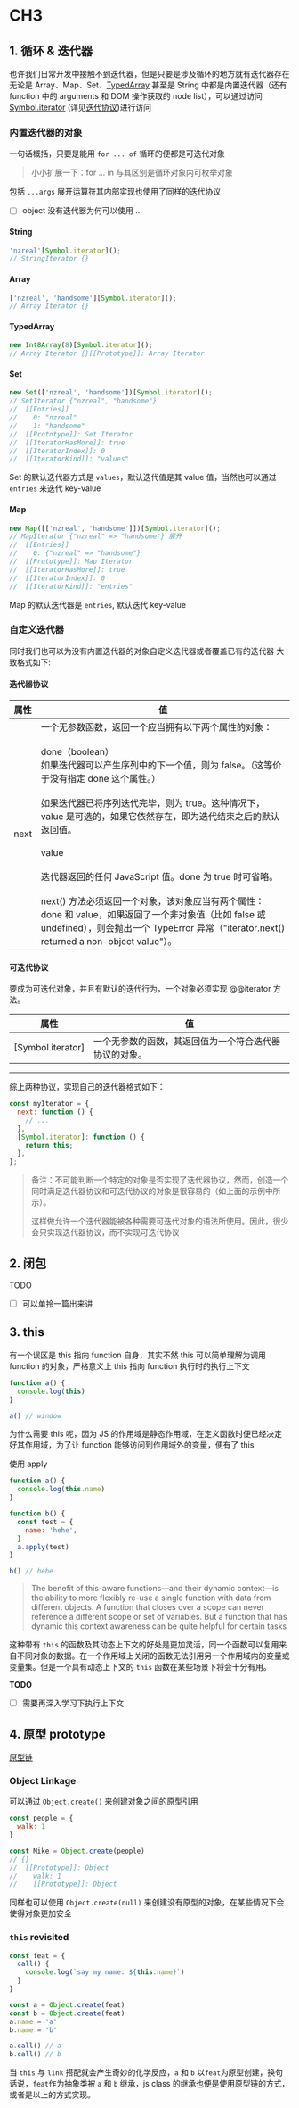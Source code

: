 # CH3

## 1. 循环 & 迭代器

也许我们日常开发中接触不到迭代器，但是只要是涉及循环的地方就有迭代器存在
无论是 Array、Map、Set、[TypedArray](https://developer.mozilla.org/zh-CN/docs/Web/JavaScript/Reference/Global_Objects/TypedArray) 甚至是 String 中都是内置迭代器（还有 function 中的 arguments 和 DOM 操作获取的 node list），可以通过访问 [Symbol.iterator](https://developer.mozilla.org/zh-CN/docs/Web/JavaScript/Reference/Global_Objects/Symbol/iterator) (详见[迭代协议](https://developer.mozilla.org/zh-CN/docs/Web/JavaScript/Reference/Iteration_protocols))进行访问

### 内置迭代器的对象

一句话概括，只要是能用 `for ... of` 循环的便都是可迭代对象

> 小小扩展一下：for ... in 与其区别是循环对象内可枚举对象

包括 `...args` 展开运算符其内部实现也使用了同样的迭代协议

- [ ] object 没有迭代器为何可以使用 ...

#### String

```js
'nzreal'[Symbol.iterator]();
// StringIterator {}
```

#### Array

```js
['nzreal', 'handsome'][Symbol.iterator]();
// Array Iterator {}
```

#### TypedArray

```js
new Int8Array(8)[Symbol.iterator]();
// Array Iterator {}[[Prototype]]: Array Iterator
```

#### Set

```js
new Set(['nzreal', 'handsome'])[Symbol.iterator]();
// SetIterator {"nzreal", "handsome"}
//  [[Entries]]
//    0: "nzreal"
//    1: "handsome"
//  [[Prototype]]: Set Iterator
//  [[IteratorHasMore]]: true
//  [[IteratorIndex]]: 0
//  [[IteratorKind]]: "values"
```

Set 的默认迭代器方式是 `values`，默认迭代值是其 value 值，当然也可以通过 `entries` 来迭代 key-value

#### Map

```js
new Map([['nzreal', 'handsome']])[Symbol.iterator]();
// MapIterator {"nzreal" => "handsome"} 展开
//  [[Entries]]
//    0: {"nzreal" => "handsome"}
//  [[Prototype]]: Map Iterator
//  [[IteratorHasMore]]: true
//  [[IteratorIndex]]: 0
//  [[IteratorKind]]: "entries"
```

Map 的默认迭代器是 `entries`, 默认迭代 key-value

### 自定义迭代器

同时我们也可以为没有内置迭代器的对象自定义迭代器或者覆盖已有的迭代器
大致格式如下:

#### 迭代器协议

| 属性 | 值                                                                                                                                                                                                                                                                                                                                                                                                                                                                                                                                                                                     |
| ---- | -------------------------------------------------------------------------------------------------------------------------------------------------------------------------------------------------------------------------------------------------------------------------------------------------------------------------------------------------------------------------------------------------------------------------------------------------------------------------------------------------------------------------------------------------------------------------------------- |
| next | 一个无参数函数，返回一个应当拥有以下两个属性的对象： <br><br>done（boolean）<br>如果迭代器可以产生序列中的下一个值，则为 false。（这等价于没有指定 done 这个属性。）<br><br>如果迭代器已将序列迭代完毕，则为 true。这种情况下，value 是可选的，如果它依然存在，即为迭代结束之后的默认返回值。<br><br>value <br><br>迭代器返回的任何 JavaScript 值。done 为 true 时可省略。<br><br>next() 方法必须返回一个对象，该对象应当有两个属性： done 和 value，如果返回了一个非对象值（比如 false 或 undefined），则会抛出一个 TypeError 异常（"iterator.next() returned a non-object value"）。 |

#### 可迭代协议

要成为可迭代对象，并且有默认的迭代行为，一个对象必须实现 @@iterator 方法。

| 属性              | 值                                                     |
| ----------------- | ------------------------------------------------------ |
| [Symbol.iterator] | 一个无参数的函数，其返回值为一个符合迭代器协议的对象。 |

---

综上两种协议，实现自己的迭代器格式如下：

```js
const myIterator = {
  next: function () {
    // ...
  },
  [Symbol.iterator]: function () {
    return this;
  },
};
```

> 备注：不可能判断一个特定的对象是否实现了迭代器协议，然而，创造一个同时满足迭代器协议和可迭代协议的对象是很容易的（如上面的示例中所示）。
>
> 这样做允许一个迭代器能被各种需要可迭代对象的语法所使用。因此，很少会只实现迭代器协议，而不实现可迭代协议

## 2. 闭包

TODO

- [ ] 可以单拎一篇出来讲

## 3. this

有一个误区是 this 指向 function 自身，其实不然
this 可以简单理解为调用 function 的对象，严格意义上 this 指向 function 执行时的执行上下文

```js
function a() {
  console.log(this)
}

a() // window
```

为什么需要 this 呢，因为 JS 的作用域是静态作用域，在定义函数时便已经决定好其作用域，为了让 function 能够访问到作用域外的变量，便有了 this

使用 apply

```js
function a() {
  console.log(this.name)
}

function b() {
  const test = {
    name: 'hehe',
  }
  a.apply(test)
}

b() // hehe
```

>The benefit of this-aware functions—and their dynamic context—is the ability to more flexibly re-use a single function with data from different objects. A function that closes over a scope can never reference a different scope or set of variables. But a function that has dynamic this context awareness can be quite helpful for certain tasks

这种带有 `this` 的函数及其动态上下文的好处是更加灵活，同一个函数可以复用来自不同对象的数据。在一个作用域上关闭的函数无法引用另一个作用域内的变量或变量集。但是一个具有动态上下文的 `this` 函数在某些场景下将会十分有用。

 **TODO**

- [ ] 需要再深入学习下执行上下文

## 4. 原型 prototype

[原型链](../原型链.md)

### Object Linkage

可以通过 `Object.create()` 来创建对象之间的原型引用

```js
const people = {
  walk: 1
}

const Mike = Object.create(people)
// {}
//  [[Prototype]]: Object
//    walk: 1
//    [[Prototype]]: Object
```

同样也可以使用 `Object.create(null)` 来创建没有原型的对象，在某些情况下会使得对象更加安全

### `this` revisited

```js
const feat = {
  call() {
    console.log(`say my name: ${this.name}`)
  }
}

const a = Object.create(feat)
const b = Object.create(feat)
a.name = 'a'
b.name = 'b'

a.call() // a
b.call() // b
```
当 `this` 与 `link` 搭配就会产生奇妙的化学反应，`a` 和 `b` 以`feat`为原型创建，换句话说，`feat`作为抽象类被 `a` 和 `b` 继承，js class 的继承也便是使用原型链的方式，或者是以上的方式实现。
